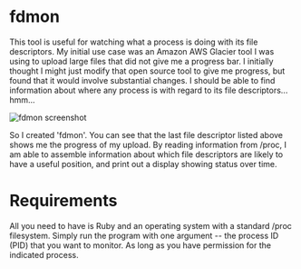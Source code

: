 fdmon
=====

This tool is useful for watching what a process is doing with its file descriptors.  My initial use case was an Amazon AWS Glacier tool I was using to upload large files that did not give me a progress bar.  I initially thought I might just modify that open source tool to give me progress, but found that it would involve substantial changes.  I should be able to find information about where any process is with regard to its file descriptors... hmm...

![fdmon screenshot](https://github.com/jephthai/fdmon/docs/fdmon.png)

So I created 'fdmon'.  You can see that the last file descriptor listed above shows me the progress of my upload.  By reading information from /proc, I am able to assemble information about which file descriptors are likely to have a useful position, and print out a display showing status over time.  

Requirements
============

All you need to have is Ruby and an operating system with a standard /proc filesystem.  Simply run the program with one argument -- the process ID (PID) that you want to monitor.  As long as you have permission for the indicated process.